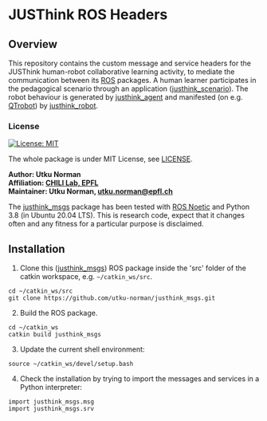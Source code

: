 # JUSThink ROS Headers

## Overview

This repository contains the custom message and service headers for the JUSThink human-robot collaborative learning activity, to mediate the communication between its [ROS] packages. A human learner participates in the pedagogical scenario through an application ([justhink_scenario]). The robot behaviour is generated by [justhink_agent] and manifested (on e.g. [QTrobot]) by [justhink_robot].

### License

[![License: MIT](https://img.shields.io/badge/License-MIT-yellow.svg)](https://opensource.org/licenses/MIT)

The whole package is under MIT License, see [LICENSE](LICENSE).

**Author: Utku Norman<br />
Affiliation: [CHILI Lab, EPFL](https://www.epfl.ch/labs/chili/)<br />
Maintainer: Utku Norman, utku.norman@epfl.ch**

The [justhink_msgs] package has been tested with [ROS Noetic](http://wiki.ros.org/noetic) and Python 3.8 (in Ubuntu 20.04 LTS).
This is research code, expect that it changes often and any fitness for a particular purpose is disclaimed.


## Installation

1) Clone this ([justhink_msgs]) ROS package inside the 'src' folder of the catkin workspace, e.g. `~/catkin_ws/src`.
```
cd ~/catkin_ws/src
git clone https://github.com/utku-norman/justhink_msgs.git
```

2) Build the ROS package.
```
cd ~/catkin_ws
catkin build justhink_msgs
```

3) Update the current shell environment:
```
source ~/catkin_ws/devel/setup.bash
```

4) Check the installation by trying to import the messages and services in a Python interpreter:
```
import justhink_msgs.msg
import justhink_msgs.srv
```

[ROS]: http://www.ros.org
[QTrobot]: https://luxai.com
[justhink_msgs]: https://github.com/utku-norman/justhink_msgs
[justhink_scenario]: https://github.com/utku-norman/justhink_scenario
[justhink_agent]: https://github.com/utku-norman/justhink_agent
[justhink_robot]: https://github.com/utku-norman/justhink_robot